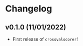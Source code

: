 # Changelog

<!--next-version-placeholder-->

## v0.1.0 (11/01/2022)

- First release of `crossvalscorer`!